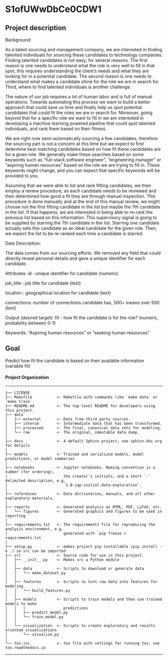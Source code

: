 S1ofUWwDbCe0CDW1
==============================

## Project description

Background:

As a talent sourcing and management company, we are interested in finding talented individuals for sourcing these candidates to technology companies. Finding talented candidates is not easy, for several reasons. The first reason is one needs to understand what the role is very well to fill in that spot, this requires understanding the client’s needs and what they are looking for in a potential candidate. The second reason is one needs to understand what makes a candidate shine for the role we are in search for. Third, where to find talented individuals is another challenge.

The nature of our job requires a lot of human labor and is full of manual operations. Towards automating this process we want to build a better approach that could save us time and finally help us spot potential candidates that could fit the roles we are in search for. Moreover, going beyond that for a specific role we want to fill in we are interested in developing a machine learning powered pipeline that could spot talented individuals, and rank them based on their fitness.

We are right now semi-automatically sourcing a few candidates, therefore the sourcing part is not a concern at this time but we expect to first determine best matching candidates based on how fit these candidates are for a given role. We generally make these searches based on some keywords such as “full-stack software engineer”, “engineering manager” or “aspiring human resources” based on the role we are trying to fill in. These keywords might change, and you can expect that specific keywords will be provided to you.

Assuming that we were able to list and rank fitting candidates, we then employ a review procedure, as each candidate needs to be reviewed and then determined how good a fit they are through manual inspection. This procedure is done manually and at the end of this manual review, we might choose not the first fitting candidate in the list but maybe the 7th candidate in the list. If that happens, we are interested in being able to re-rank the previous list based on this information. This supervisory signal is going to be supplied by starring the 7th candidate in the list. Starring one candidate actually sets this candidate as an ideal candidate for the given role. Then, we expect the list to be re-ranked each time a candidate is starred.

Data Description:

The data comes from our sourcing efforts. We removed any field that could directly reveal personal details and gave a unique identifier for each candidate.

Attributes:
id : unique identifier for candidate (numeric)

job_title : job title for candidate (text)

location : geographical location for candidate (text)

connections: number of connections candidate has, 500+ means over 500 (text)

Output (desired target):
fit - how fit the candidate is for the role? (numeric, probability between 0-1)

Keywords: “Aspiring human resources” or “seeking human resources”



## Goal

Predict how fit the candidate is based on their available information (variable fit)




#### Project Organization
------------

    ├── LICENSE
    ├── Makefile           <- Makefile with commands like `make data` or `make train`
    ├── README.md          <- The top-level README for developers using this project.
    ├── data
    │   ├── external       <- Data from third party sources.
    │   ├── interim        <- Intermediate data that has been transformed.
    │   ├── processed      <- The final, canonical data sets for modeling.
    │   └── raw            <- The original, immutable data dump.
    │
    ├── docs               <- A default Sphinx project; see sphinx-doc.org for details
    │
    ├── models             <- Trained and serialized models, model predictions, or model summaries
    │
    ├── notebooks          <- Jupyter notebooks. Naming convention is a number (for ordering),
    │                         the creator's initials, and a short `-` delimited description, e.g.
    │                         `1.0-jqp-initial-data-exploration`.
    │
    ├── references         <- Data dictionaries, manuals, and all other explanatory materials.
    │
    ├── reports            <- Generated analysis as HTML, PDF, LaTeX, etc.
    │   └── figures        <- Generated graphics and figures to be used in reporting
    │
    ├── requirements.txt   <- The requirements file for reproducing the analysis environment, e.g.
    │                         generated with `pip freeze > requirements.txt`
    │
    ├── setup.py           <- makes project pip installable (pip install -e .) so src can be imported
    ├── src                <- Source code for use in this project.
    │   ├── __init__.py    <- Makes src a Python module
    │   │
    │   ├── data           <- Scripts to download or generate data
    │   │   └── make_dataset.py
    │   │
    │   ├── features       <- Scripts to turn raw data into features for modeling
    │   │   └── build_features.py
    │   │
    │   ├── models         <- Scripts to train models and then use trained models to make
    │   │   │                 predictions
    │   │   ├── predict_model.py
    │   │   └── train_model.py
    │   │
    │   └── visualization  <- Scripts to create exploratory and results oriented visualizations
    │       └── visualize.py
    │
    └── tox.ini            <- tox file with settings for running tox; see tox.readthedocs.io


--------


